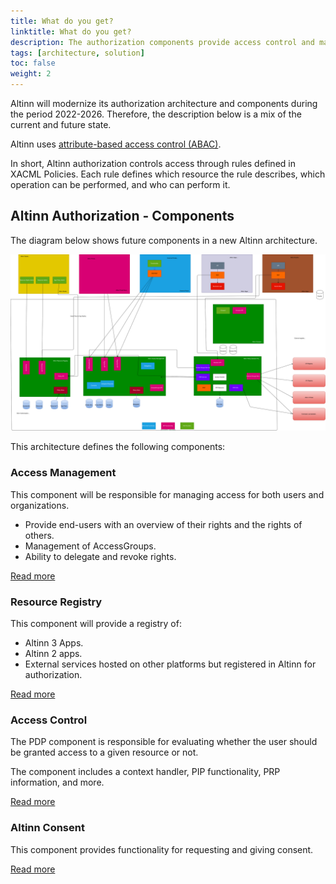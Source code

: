 ```yaml
---
title: What do you get?
linktitle: What do you get?
description: The authorization components provide access control and management functionality for digital and analog services hosted on the Altinn platform or elsewhere.
tags: [architecture, solution]
toc: false
weight: 2
---
```

Altinn will modernize its authorization architecture and components during the period 2022-2026. Therefore, the description below is a mix of the current and future state.

Altinn uses [attribute-based access control (ABAC)](https://en.wikipedia.org/wiki/Attribute-based_access_control).

In short, Altinn authorization controls access through rules defined in XACML Policies. Each rule defines which resource the rule describes, which operation can be performed, and who can perform it.

## Altinn Authorization - Components

The diagram below shows future components in a new Altinn architecture.

![Future solution Altinn Authorization](authorization_solution_components_future.drawio.svg "Future solution Altinn Authorization")

This architecture defines the following components:

### Access Management

This component will be responsible for managing access for both users and organizations.

- Provide end-users with an overview of their rights and the rights of others.
- Management of AccessGroups.
- Ability to delegate and revoke rights.

[Read more](accessmanagement)

### Resource Registry

This component will provide a registry of:

- Altinn 3 Apps.
- Altinn 2 apps.
- External services hosted on other platforms but registered in Altinn for authorization.

[Read more](resourceregistry)

### Access Control

The PDP component is responsible for evaluating whether the user should be granted access to a given resource or not.

The component includes a context handler, PIP functionality, PRP information, and more.

[Read more](pdp)

### Altinn Consent

This component provides functionality for requesting and giving consent.

[Read more](https://github.com/Altinn/altinn-authorization/issues/22)